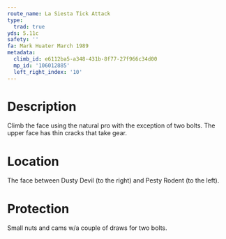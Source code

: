 ```yaml
---
route_name: La Siesta Tick Attack
type:
  trad: true
yds: 5.11c
safety: ''
fa: Mark Huater March 1989
metadata:
  climb_id: e6112ba5-a348-431b-8f77-27f966c34d00
  mp_id: '106012885'
  left_right_index: '10'
---
```

# Description
Climb the face using the natural pro with the exception of two bolts. The upper face has thin cracks that take gear.

# Location
The face between Dusty Devil (to the right) and Pesty Rodent (to the left).

# Protection
Small nuts and cams w/a couple of draws for two bolts.
